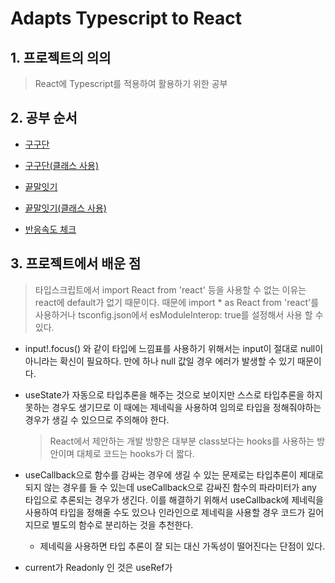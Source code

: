 # Adapts Typescript to React

## 1. 프로젝트의 의의
> React에 Typescript를 적용하여 활용하기 위한 공부

## 2. 공부 순서

- [구구단](https://github.com/Mark-Yoo/TIL-react-typescript/blob/master/GuguDan.tsx)

- [구구단(클래스 사용)](https://github.com/Mark-Yoo/TIL-react-typescript/blob/master/GuguDanClass.tsx)

- [끝말잇기](https://github.com/Mark-Yoo/TIL-react-typescript/blob/master/WordRelay.tsx)

- [끝말잇기(클래스 사용)](https://github.com/Mark-Yoo/TIL-react-typescript/blob/master/WordRelayClass.tsx)

- [반응속도 체크](https://github.com/Mark-Yoo/TIL-react-typescript/blob/master/RespondCheck.tsx)

  

## 3. 프로젝트에서 배운 점
> 타입스크립트에서 import React from 'react' 등을 사용할 수 없는 이유는 react에 default가 없기 때문이다. 때문에 import * as React from 'react'를 사용하거나 tsconfig.json에서 esModuleInterop: true를 설정해서 사용 할 수 있다.

- input!.focus() 와 같이 타입에 느낌표를 사용하기 위해서는 input이 절대로 null이 아니라는 확신이 필요하다. 만에 하나 null 값일 경우 에러가 발생할 수 있기 때문이다.

- useState가 자동으로 타입추론을 해주는 것으로 보이지만 스스로 타입추론을 하지 못하는 경우도 생기므로 이 때에는 제네릭을 사용하여 임의로 타입을 정해줘야하는 경우가 생길 수 있으므로 주의해야 한다.

  > React에서 제안하는 개발 방향은 대부분 class보다는 hooks를 사용하는 방안이며 대체로 코드는 hooks가 더 짧다.

- useCallback으로 함수를 감싸는 경우에 생길 수 있는 문제로는 타입추론이 제대로 되지 않는 경우를 들 수 있는데 useCallback으로 감싸진 함수의 파라미터가 any 타입으로 추론되는 경우가 생긴다. 이를 해결하기 위해서 useCallback에 제네릭을 사용하여 타입을 정해줄 수도 있으나 인라인으로 제네릭을 사용할 경우 코드가 길어지므로 별도의 함수로 분리하는 것을 추천한다.
  - 제네릭을 사용하면 타입 추론이 잘 되는 대신 가독성이 떨어진다는 단점이 있다.

- current가 Readonly 인 것은 useRef가 